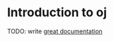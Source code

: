 # Introduction to oj

TODO: write [great documentation](http://jacobian.org/writing/what-to-write/)
